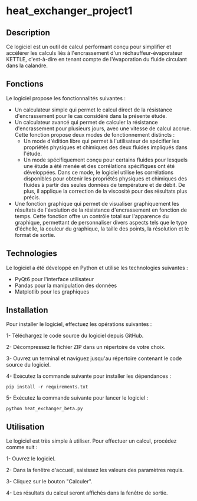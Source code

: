 # heat_exchanger_project1
## Description
Ce logiciel est un outil de calcul performant conçu pour simplifier et accélérer les calculs liés à l'encrassement d'un réchauffeur-évaporateur KETTLE, c'est-à-dire en tenant compte de l'évaporation du fluide circulant dans la calandre.

## Fonctions
Le logiciel propose les fonctionnalités suivantes :

* Un calculateur simple qui permet le calcul direct de la résistance d'encrassement pour le cas considéré dans la présente étude.
* Un calculateur avancé qui permet de calculer la résistance d'encrassement pour plusieurs jours, avec une vitesse de calcul accrue. Cette fonction propose deux modes de fonctionnement distincts :
  * Un mode d'édition libre qui permet à l'utilisateur de spécifier les propriétés physiques et chimiques des deux fluides impliqués dans l'étude.
  * Un mode spécifiquement conçu pour certains fluides pour lesquels une étude a été menée et des corrélations spécifiques ont été développées. Dans ce mode, le logiciel utilise les corrélations disponibles pour obtenir les propriétés physiques et chimiques des fluides à partir des seules données de température et de débit. De plus, il applique la correction de la viscosité pour des résultats plus précis.
* Une fonction graphique qui permet de visualiser graphiquement les résultats de l'évolution de la résistance d'encrassement en fonction de temps. Cette fonction offre un contrôle total sur l'apparence du graphique, permettant de personnaliser divers aspects tels que le type d'échelle, la couleur du graphique, la taille des points, la résolution et le format de sortie.
  
## Technologies
Le logiciel a été développé en Python et utilise les technologies suivantes :

* PyQt6 pour l'interface utilisateur
* Pandas pour la manipulation des données
* Matplotlib pour les graphiques
  
## Installation
Pour installer le logiciel, effectuez les opérations suivantes :

1- Téléchargez le code source du logiciel depuis GitHub.

2- Décompressez le fichier ZIP dans un répertoire de votre choix.

3- Ouvrez un terminal et naviguez jusqu'au répertoire contenant le code source du logiciel.

4- Exécutez la commande suivante pour installer les dépendances :

```
pip install -r requirements.txt
```
5- Exécutez la commande suivante pour lancer le logiciel :
```
python heat_exchanger_beta.py
```

## Utilisation
Le logiciel est très simple à utiliser. Pour effectuer un calcul, procédez comme suit :

1- Ouvrez le logiciel.

2- Dans la fenêtre d'accueil, saisissez les valeurs des paramètres requis.

3- Cliquez sur le bouton "Calculer".

4- Les résultats du calcul seront affichés dans la fenêtre de sortie.

